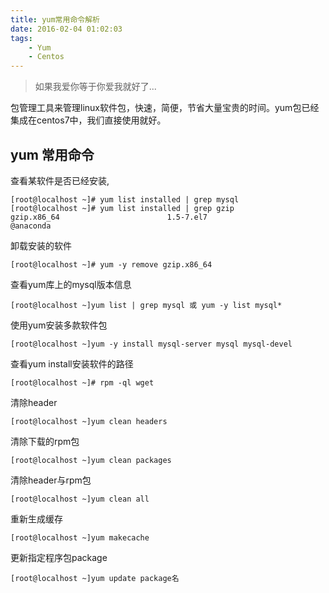 ```yaml
---
title: yum常用命令解析
date: 2016-02-04 01:02:03
tags:
    - Yum
    - Centos
---
```


> 如果我爱你等于你爱我就好了...

包管理工具来管理linux软件包，快速，简便，节省大量宝贵的时间。yum包已经集成在centos7中，我们直接使用就好。

## yum 常用命令

查看某软件是否已经安装,
```
[root@localhost ~]# yum list installed | grep mysql
[root@localhost ~]# yum list installed | grep gzip
gzip.x86_64                        1.5-7.el7                           @anaconda
```

卸载安装的软件
```
[root@localhost ~]# yum -y remove gzip.x86_64
```

查看yum库上的mysql版本信息
```
[root@localhost ~]yum list | grep mysql 或 yum -y list mysql*
```

使用yum安装多款软件包
```
[root@localhost ~]yum -y install mysql-server mysql mysql-devel 
```

查看yum install安装软件的路径
```
[root@localhost ~]# rpm -ql wget
```

清除header
```
[root@localhost ~]yum clean headers 
```

清除下载的rpm包
```
[root@localhost ~]yum clean packages  
```

清除header与rpm包
```
[root@localhost ~]yum clean all  
```

重新生成缓存
```
[root@localhost ~]yum makecache
```

更新指定程序包package
```
[root@localhost ~]yum update package名 
```
